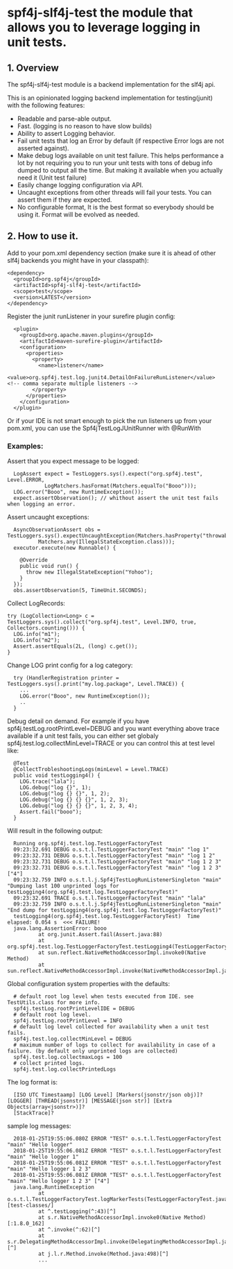 # spf4j-slf4j-test the module that allows you to leverage logging in unit tests.

## 1. Overview

 The spf4j-slf4j-test module is a backend implementation for the slf4j api.

 This is an opinionated logging backend implementation for testing(junit) with the following features:

 *  Readable and parse-able output.
 *  Fast. (logging is no reason to have slow builds)
 *  Ability to assert Logging behavior.
 *  Fail unit tests that log an Error by default (if respective Error logs are not asserted against).
 *  Make debug logs available on unit test failure. This helps performance a lot by not requiring you to run your unit tests
with tons of debug info dumped to output all the time. But making it available when you actually need it (Unit test failure)
 *  Easily change logging configuration via API.
 *  Uncaught exceptions from other threads will fail your tests. You can assert them if they are expected.
 *  No configurable format, It is the best format so everybody should be using it. Format will be evolved as needed.

## 2. How to use it.

 Add to your pom.xml dependency section (make sure it is ahead of other slf4j backends you might have in your classpath):

    <dependency>
      <groupId>org.spf4j</groupId>
      <artifactId>spf4j-slf4j-test</artifactId>
      <scope>test</scope>
      <version>LATEST</version>
    </dependency>

 Register the junit runListener in your surefire plugin config:

      <plugin>
        <groupId>org.apache.maven.plugins</groupId>
        <artifactId>maven-surefire-plugin</artifactId>
        <configuration>
          <properties>
            <property>
              <name>listener</name>
              <value>org.spf4j.test.log.junit4.DetailOnFailureRunListener</value> <!-- comma separate multiple listeners -->
            </property>
          </properties>
        </configuration>
      </plugin>

 Or if your IDE is not smart enough to pick the run listeners up from your pom.xml, you can use the Spf4jTestLogJUnitRunner with @RunWith

### Examples:

 Assert that you expect message to be logged:

      LogAssert expect = TestLoggers.sys().expect("org.spf4j.test", Level.ERROR,
                LogMatchers.hasFormat(Matchers.equalTo("Booo")));
      LOG.error("Booo", new RuntimeException());
      expect.assertObservation(); // whithout assert the unit test fails when logging an error.

 Assert uncaught exceptions:

      AsyncObservationAssert obs = TestLoggers.sys().expectUncaughtException(Matchers.hasProperty("throwable",
              Matchers.any(IllegalStateException.class)));
      executor.execute(new Runnable() {

        @Override
        public void run() {
          throw new IllegalStateException("Yohoo");
        }
      });
      obs.assertObservation(5, TimeUnit.SECONDS);

 Collect LogRecords:

    try (LogCollection<Long> c = TestLoggers.sys().collect("org.spf4j.test", Level.INFO, true, Collectors.counting())) {
      LOG.info("m1");
      LOG.info("m2");
      Assert.assertEquals(2L, (long) c.get());
    }

 Change LOG print config for a log category:

      try (HandlerRegistration printer = TestLoggers.sys().print("my.log.package", Level.TRACE)) {
        ...
        LOG.error("Booo", new RuntimeException());
        ..
      }

 Debug detail on demand. For example if you have spf4j.testLog.rootPrintLevel=DEBUG and you want everything
 above trace available if a unit test fails, you can either set globaly spf4j.test.log.collectMinLevel=TRACE or you can
 control this at test level like:

      @Test
      @CollectTrobleshootingLogs(minLevel = Level.TRACE)
      public void testLogging4() {
        LOG.trace("lala");
        LOG.debug("log {}", 1);
        LOG.debug("log {} {}", 1, 2);
        LOG.debug("log {} {} {}", 1, 2, 3);
        LOG.debug("log {} {} {}", 1, 2, 3, 4);
        Assert.fail("booo");
      }

 Will result in the following output:

      Running org.spf4j.test.log.TestLoggerFactoryTest
      09:23:32.691 DEBUG o.s.t.l.TestLoggerFactoryTest "main" "log 1"
      09:23:32.731 DEBUG o.s.t.l.TestLoggerFactoryTest "main" "log 1 2"
      09:23:32.731 DEBUG o.s.t.l.TestLoggerFactoryTest "main" "log 1 2 3"
      09:23:32.731 DEBUG o.s.t.l.TestLoggerFactoryTest "main" "log 1 2 3" ["4"]
      09:23:32.759 INFO o.s.t.l.j.Spf4jTestLogRunListenerSingleton "main" "Dumping last 100 unprinted logs for testLogging4(org.spf4j.test.log.TestLoggerFactoryTest)"
      09:23:32.691 TRACE o.s.t.l.TestLoggerFactoryTest "main" "lala"
      09:23:32.759 INFO o.s.t.l.j.Spf4jTestLogRunListenerSingleton "main" "End dump for testLogging4(org.spf4j.test.log.TestLoggerFactoryTest)"
      testLogging4(org.spf4j.test.log.TestLoggerFactoryTest)  Time elapsed: 0.054 s  <<< FAILURE!
      java.lang.AssertionError: booo
              at org.junit.Assert.fail(Assert.java:88)
              at org.spf4j.test.log.TestLoggerFactoryTest.testLogging4(TestLoggerFactoryTest.java:200)
              at sun.reflect.NativeMethodAccessorImpl.invoke0(Native Method)
              at sun.reflect.NativeMethodAccessorImpl.invoke(NativeMethodAccessorImpl.java:62)


 Global configuration system properties with the defaults:

      # default root log level when tests executed from IDE. see TestUtils.class for more info.
      spf4j.testLog.rootPrintLevelIDE = DEBUG
      # default root log level.
      spf4j.testLog.rootPrintLevel = INFO
      # default log level collected for availability when a unit test fails.
      spf4j.test.log.collectMinLevel = DEBUG
      # maximum number of logs to collect for availability in case of a failure. (by default only unprinted logs are collected)
      spf4j.test.log.collectmaxLogs = 100
      # collect printed logs.
      spf4j.test.log.collectPrintedLogs


 The log format is:

      [ISO UTC Timestaamp] [LOG Level] [Markers(jsonstr/json obj)]? [LOGGER] [THREAD(jsonstr)] [MESSAGE(json str)] [Extra Objects(array<jsonstr>)]?
      [StackTrace]?

 sample log messages:

      2018-01-25T19:55:06.080Z ERROR "TEST" o.s.t.l.TestLoggerFactoryTest "main" "Hello logger"
      2018-01-25T19:55:06.081Z ERROR "TEST" o.s.t.l.TestLoggerFactoryTest "main" "Hello logger 1"
      2018-01-25T19:55:06.081Z ERROR "TEST" o.s.t.l.TestLoggerFactoryTest "main" "Hello logger 1 2 3"
      2018-01-25T19:55:06.081Z ERROR "TEST" o.s.t.l.TestLoggerFactoryTest "main" "Hello logger 1 2 3" ["4"]
      java.lang.RuntimeException
              at o.s.t.l.TestLoggerFactoryTest.logMarkerTests(TestLoggerFactoryTest.java:116)[test-classes/]
              at ^.testLogging(^:43)[^]
              at s.r.NativeMethodAccessorImpl.invoke0(Native Method)[:1.8.0_162]
              at ^.invoke(^:62)[^]
              at s.r.DelegatingMethodAccessorImpl.invoke(DelegatingMethodAccessorImpl.java:43)[^]
              at j.l.r.Method.invoke(Method.java:498)[^]
              ...
